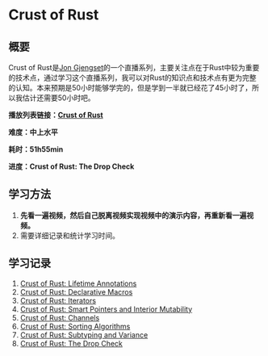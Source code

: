 # Crust of Rust

## 概要

Crust of Rust是[Jon Gjengset](https://www.youtube.com/channel/UC_iD0xppBwwsrM9DegC5cQQ)的一个直播系列，主要关注点在于Rust中较为重要的技术点，通过学习这个直播系列，我可以对Rust的知识点和技术点有更为完整的认知。本来预期是50小时能够学完的，但是学到一半就已经花了45小时了，所以我估计还需要50小时吧。

**播放列表链接：[Crust of Rust](https://www.youtube.com/watch?v=rAl-9HwD858&list=PLqbS7AVVErFiWDOAVrPt7aYmnuuOLYvOa)**

**难度：中上水平**

**耗时：51h55min**

**进度：Crust of Rust: The Drop Check**

## 学习方法

1. **先看一遍视频，然后自己脱离视频实现视频中的演示内容，再重新看一遍视频。**
2. 需要详细记录和统计学习时间。

## 学习记录
1. [Crust of Rust: Lifetime Annotations](./Lifetime%20Annotations/Readme.md)
2. [Crust of Rust: Declarative Macros](./Declarative%20Macros/Readme.md)
3. [Crust of Rust: Iterators](./Iterators/Readme.md)
4. [Crust of Rust: Smart Pointers and Interior Mutability](./Smart%20Pointers%20and%20Interior%20Mutability/Readme.md)
5. [Crust of Rust: Channels](./Channels/Readme.md)
6. [Crust of Rust: Sorting Algorithms](./Sorting%20Algorithms/Readme.md)
7. [Crust of Rust: Subtyping and Variance](./Subtyping%20and%20Variance/Readme.md)
8. [Crust of Rust: The Drop Check](./The%20Drop%20Check/Readme.md)
